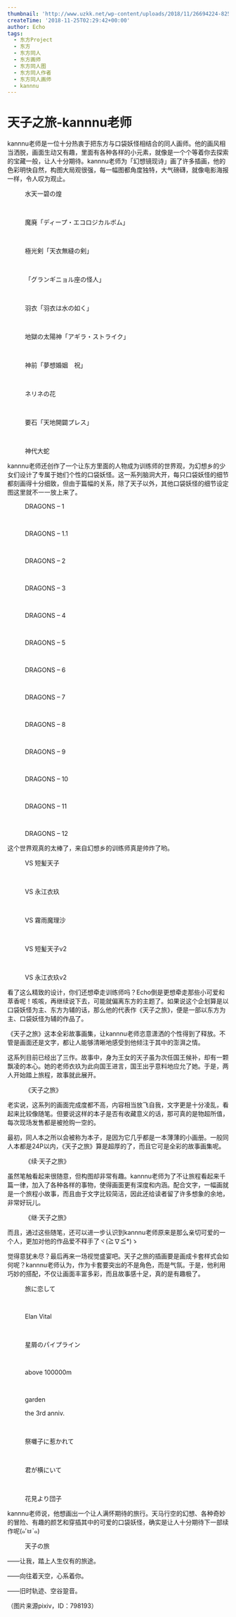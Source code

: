 ```yaml
---
thumbnail: 'http://www.uzkk.net/wp-content/uploads/2018/11/26694224-825x510.png'
createTime: '2018-11-25T02:29:42+00:00'
author: Echo
tags:
  - 东方Project
  - 东方
  - 东方同人
  - 东方画师
  - 东方同人图
  - 东方同人作者
  - 东方同人画师
  - kannnu
---
```


# 天子之旅-kannnu老师

kannnu老师是一位十分热衷于把东方与口袋妖怪相结合的同人画师。他的画风相当洒脱，画面生动又有趣，里面有各种各样的小元素，就像是一个个等着你去探索的宝藏一般，让人十分期待。kannnu老师为「幻想镜现诗」画了许多插画，他的色彩明快自然，构图大局观很强，每一幅图都角度独特，大气磅礴，就像电影海报一样，令人叹为观止。

<figure>
  <img src="http://www.uzkk.net/wp-content/uploads/2018/11/32258569.png" alt=""/>
  <figcaption>水天一碧の煌</figcaption>
</figure>

 

<figure>
  <img src="http://www.uzkk.net/wp-content/uploads/2018/11/32121828.png" alt=""/>
  <figcaption>魔廃「ディープ・エコロジカルボム」</figcaption>
</figure>

 

<figure>
  <img src="http://www.uzkk.net/wp-content/uploads/2018/11/35711351_p0.png" alt=""/>
  <figcaption>極光剣「天衣無縫の剣」</figcaption>
</figure>

 

<figure>
  <img src="http://www.uzkk.net/wp-content/uploads/2018/11/35692250_p0.png" alt=""/>
  <figcaption>「グランギニョル座の怪人」</figcaption>
</figure>

 

<figure>
  <img src="http://www.uzkk.net/wp-content/uploads/2018/11/35628351.png" alt=""/>
  <figcaption>羽衣「羽衣は水の如く」</figcaption>
</figure>

 

<figure>
  <img src="http://www.uzkk.net/wp-content/uploads/2018/11/23434424.png" alt=""/>
  <figcaption>地獄の太陽神「アギラ・ストライク」</figcaption>
</figure>

 

<figure>
  <img src="http://www.uzkk.net/wp-content/uploads/2018/11/27185538.png" alt=""/>
  <figcaption>神前「夢想婚姻　祝」</figcaption>
</figure>

 

<figure>
  <img src="http://www.uzkk.net/wp-content/uploads/2018/11/25168069.png" alt=""/>
  <figcaption>ネリネの花</figcaption>
</figure>

 

<figure>
  <img src="http://www.uzkk.net/wp-content/uploads/2018/11/35616984_p0.png" alt=""/>
  <figcaption>要石「天地開闢プレス」</figcaption>
</figure>

 

<figure>
  <img src="http://www.uzkk.net/wp-content/uploads/2018/11/23434628.png" alt=""/>
  <figcaption>神代大蛇</figcaption>
</figure>

kannnu老师还创作了一个让东方里面的人物成为训练师的世界观，为幻想乡的少女们设计了专属于她们个性的口袋妖怪。这一系列脑洞大开，每只口袋妖怪的细节都刻画得十分细致，但由于篇幅的关系，除了天子以外，其他口袋妖怪的细节设定图这里就不一一放上来了。

<figure>
  <img src="http://www.uzkk.net/wp-content/uploads/2018/11/40401279_p33.jpg" alt=""/>
  <figcaption>DRAGONS – 1</figcaption>
</figure>

 

<figure>
  <img src="http://www.uzkk.net/wp-content/uploads/2018/11/40401279_p34.jpg" alt=""/>
  <figcaption>DRAGONS – 1.1</figcaption>
</figure>

 

<figure>
  <img src="http://www.uzkk.net/wp-content/uploads/2018/11/40401279_p35.jpg" alt=""/>
  <figcaption>DRAGONS – 2</figcaption>
</figure>

 

<figure>
  <img src="http://www.uzkk.net/wp-content/uploads/2018/11/40401279_p1.jpg" alt=""/>
  <figcaption>DRAGONS – 3</figcaption>
</figure>

 

<figure>
  <img src="http://www.uzkk.net/wp-content/uploads/2018/11/40401279_p9.jpg" alt=""/>
  <figcaption>DRAGONS – 4</figcaption>
</figure>

 

<figure>
  <img src="http://www.uzkk.net/wp-content/uploads/2018/11/40401279_p13.jpg" alt=""/>
  <figcaption>DRAGONS – 5</figcaption>
</figure>

 

<figure>
  <img src="http://www.uzkk.net/wp-content/uploads/2018/11/40401279_p17.jpg" alt=""/>
  <figcaption>DRAGONS – 6</figcaption>
</figure>

 

<figure>
  <img src="http://www.uzkk.net/wp-content/uploads/2018/11/40401279_p19.jpg" alt=""/>
  <figcaption>DRAGONS – 7</figcaption>
</figure>

 

<figure>
  <img src="http://www.uzkk.net/wp-content/uploads/2018/11/40401279_p21.jpg" alt=""/>
  <figcaption>DRAGONS – 8</figcaption>
</figure>

 

<figure>
  <img src="http://www.uzkk.net/wp-content/uploads/2018/11/40401279_p23.jpg" alt=""/>
  <figcaption>DRAGONS – 9</figcaption>
</figure>

 

<figure>
  <img src="http://www.uzkk.net/wp-content/uploads/2018/11/40401279_p25.jpg" alt=""/>
  <figcaption>DRAGONS – 10</figcaption>
</figure>

 

<figure>
  <img src="http://www.uzkk.net/wp-content/uploads/2018/11/40401279_p31.jpg" alt=""/>
  <figcaption>DRAGONS – 11</figcaption>
</figure>

 

<figure>
  <img src="http://www.uzkk.net/wp-content/uploads/2018/11/40401279_p0.jpg" alt=""/>
  <figcaption>DRAGONS – 12</figcaption>
</figure>

这个世界观真的太棒了，来自幻想乡的训练师真是帅炸了哟。

<figure>
  <img src="http://www.uzkk.net/wp-content/uploads/2018/11/25561024_p0.png" alt=""/>
  <figcaption>VS 短髪天子</figcaption>
</figure>

 

<figure>
  <img src="http://www.uzkk.net/wp-content/uploads/2018/11/25653769_p0.png" alt=""/>
  <figcaption>VS 永江衣玖</figcaption>
</figure>

 

<figure>
  <img src="http://www.uzkk.net/wp-content/uploads/2018/11/32995922_p0.png" alt=""/>
  <figcaption>VS 霧雨魔理沙</figcaption>
</figure>

 

<figure>
  <img src="http://www.uzkk.net/wp-content/uploads/2018/11/32376296_p0.png" alt=""/>
  <figcaption>VS 短髪天子v2</figcaption>
</figure>

 

<figure>
  <img src="http://www.uzkk.net/wp-content/uploads/2018/11/32789767_p0.png" alt=""/>
  <figcaption>VS 永江衣玖v2</figcaption>
</figure>

看了这么精致的设计，你们还想牵走训练师吗？Echo倒是更想牵走那些小可爱和萃香呢！咳咳，再继续说下去，可能就偏离东方的主题了。如果说这个企划算是以口袋妖怪为主、东方为辅的话，那么他的代表作《天子之旅》，便是一部以东方为主、口袋妖怪为辅的作品了。

《天子之旅》这本全彩故事画集，让kannnu老师恣意潇洒的个性得到了释放。不管是画面还是文字，都让人能够清晰地感受到他倾注于其中的澎湃之情。

这系列目前已经出了三作。故事中，身为王女的天子虽为次任国王候补，却有一颗飘凌的本心。她的老师衣玖为此向国王进言，国王出乎意料地应允了她。于是，两人开始踏上旅程，故事就此展开。

<figure>
  <img src="http://www.uzkk.net/wp-content/uploads/2018/11/07.jpg" alt=""/>
  <figcaption>《天子之旅》</figcaption>
</figure>

老实说，这系列的画面完成度都不高，内容相当放飞自我，文字更是十分凌乱，看起来比较像随笔。但要说这样的本子是否有收藏意义的话，那可真的是物超所值，每次现场发售都是被抢购一空的。

最初，同人本之所以会被称为本子，是因为它几乎都是一本薄薄的小画册。一般同人本都是24P以内，《天子之旅》算是超厚的了，而且它可是全彩的故事画集呢。

<figure>
  <img src="http://www.uzkk.net/wp-content/uploads/2018/11/006-1.jpg" alt=""/>
  <figcaption>《续·天子之旅》</figcaption>
</figure>

虽然笔触看起来很随意，但构图却非常有趣。kannnu老师为了不让旅程看起来千篇一律，加入了各种各样的事物，使得画面更有深度和内涵。配合文字，一幅画就是一个旅程小故事，而且由于文字比较简洁，因此还给读者留了许多想象的余地，非常好玩儿。

<figure>
  <img src="http://www.uzkk.net/wp-content/uploads/2018/11/10-2.jpg" alt=""/>
  <figcaption>《继·天子之旅》</figcaption>
</figure>

而且，通过这些随笔，还可以进一步认识到kannnu老师原来是那么亲切可爱的一个人，更加对他的作品爱不释手了ヾ(≧∇≦*)ゝ

觉得意犹未尽？最后再来一场视觉盛宴吧。天子之旅的插画要是画成卡套样式会如何呢？kannnu老师认为，作为卡套要突出的不是角色，而是气氛。于是，他利用巧妙的搭配，不仅让画面丰富多彩，而且故事感十足，真的是有趣极了。

<figure>
  <img src="http://www.uzkk.net/wp-content/uploads/2018/11/26694224.png" alt=""/>
  <figcaption>旅に恋して</figcaption>
</figure>

 

<figure>
  <img src="http://www.uzkk.net/wp-content/uploads/2018/11/23680434_p0.jpg" alt=""/>
  <figcaption>Elan Vital</figcaption>
</figure>

 

<figure>
  <img src="http://www.uzkk.net/wp-content/uploads/2018/11/43318945.png" alt=""/>
  <figcaption>星屑のパイプライン</figcaption>
</figure>

 

<figure>
  <img src="http://www.uzkk.net/wp-content/uploads/2018/11/24442495.png" alt=""/>
  <figcaption>above 100000m</figcaption>
</figure>

 

<figure>
  <img src="http://www.uzkk.net/wp-content/uploads/2018/11/28932261_p0-1.png" alt=""/>
  <figcaption>garden</figcaption>
</figure>

<figure>
  <img src="http://www.uzkk.net/wp-content/uploads/2018/11/37499736_p0.png" alt=""/>
  <figcaption>the 3rd anniv.</figcaption>
</figure>

 

<figure>
  <img src="http://www.uzkk.net/wp-content/uploads/2018/11/28761055.png" alt=""/>
  <figcaption>祭囃子に惹かれて</figcaption>
</figure>

 

<figure>
  <img src="http://www.uzkk.net/wp-content/uploads/2018/11/26738432.png" alt=""/>
  <figcaption>君が横にいて</figcaption>
</figure>

 

<figure>
  <img src="http://www.uzkk.net/wp-content/uploads/2018/11/35580095_p0.png" alt=""/>
  <figcaption>花見より団子</figcaption>
</figure>

kannnu老师说，他想画出一个让人满怀期待的旅行。天马行空的幻想、各种奇妙的冒险、有趣的颜艺和穿插其中的可爱的口袋妖怪，确实是让人十分期待下一部续作呢(๑′ㅂ`๑)

<figure>
  <img src="http://www.uzkk.net/wp-content/uploads/2018/11/35443328_p0.png" alt=""/>
  <figcaption>天子の旅</figcaption>
</figure>

——让我，踏上人生仅有的旅途。

——向往着天空，心系着你。

——旧时轨迹、空谷跫音。

（图片来源pixiv，ID：798193）
